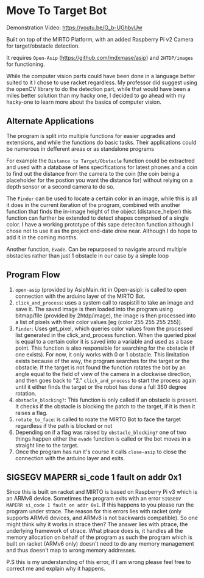 # Move To Target Bot

Demonstration Video: https://youtu.be/G_b-UGhbvUw

Built on top of the MIRTO Platform, with an added Raspberry Pi v2 Camera for target/obstacle detection.

It requires `Open-Asip` (https://github.com/mdxmase/asip) and `2HTDP/images` for functioning.

While the computer vision parts could have been done in a language better suited to it I chose to use racket regardless. My professor did suggest using the openCV library to do the detection part, while that would have been a miles better solution than my hacky one, I decided to go ahead with my hacky-one to learn more about the basics of computer vision.

## Alternate Applications

The program is split into multiple functions for easier upgrades and extensions, and while the functions do basic tasks. Their applications could be numerous in defferent areas or as standalone programs

For example the `Distance to Target/Obstacle` function could be extractred and used with a database of lens specifications for latest phones and a coin to find out the distance from the camera to the coin (the coin being a placeholder for the postion you want the distance for) without relying on a depth sensor or a second camera to do so.

The `Finder` can be used to locate a certain color in an image, while this is all it does in the current iteration of the program, combined with another function that finds the in-image height of the object (distance_helper) this function can further be extended to detect shapes comprised of a single color. I have a working prototype of this sape deteciton function although I chose not to use it as the project end-date drew near. Although I do hope to add it in the coming months.

Another function, `Evade`. Can be repurposed to navigate around multiple obstacles rather than just 1 obstacle in our case by a simple loop

## Program Flow

1. `open-asip` (provided by AsipMain.rkt in Open-asip): is called to open connection with the arduino layer of the MIRTO Bot.
2. `click_and_process`: uses a system call to raspistill to take an image and save it. The saved image is then loaded into the program using bitmap/file (provided by 2htdp/image), the image is then processed into a list of pixels with their color values [eg (color 255 255 255 255)].
3. `Finder`: Uses get_pixel, which queries color values from the processed list generated in the click_and_process function. When the queried pixel is equal to a certain color it is saved into a variable and used as a base point. This function is also responsible for searching for the obstacle (if one exists). For now, it only works with 0 or 1 obstacle. This limitation exists because of the way, the program searches for the target or the obstacle.
If the target is not found the function rotates the bot by an angle equal to the field of view of the camera in a clockwise direction, and then goes back to "2." `click_and_process` to start the process again until it either finds the target or the robot has done a full 360 degree rotation.
4. `obstacle_blocking?`: This function is only called if an obstacle is present. It checks if the obstacle is blocking the patch to the target, if it is then it raises a flag.
5.  `rotate_to_face`: is called to roate the MIRTO Bot to face the target regardless if the path is blocked or not
6. Depending on if a flag was raised by `obstacle_blocking?` one of two things happen either the `evade` function is called or the bot moves in a straight line to the target.
7. Once the program has run it's course it calls `close-asip` to close the connection with the arduino layer and exits.

## SIGSEGV MAPERR si_code 1 fault on addr 0x1

Since this is built on racket and MIRTO is based on Raspberry Pi v3 which is an ARMv8 device. Sometimes the program exits with an error `SIGSEGV MAPERR si_code 1 fault on addr 0x1`. If this happens to you please run the program under strace. The reason for this errors lies with racket (only supports ARMv6 devices, and ARMv8 is not backwards compatible).
So one might think why it works in strace then? The answer lies with ptrace, the underlying framework of strace. What ptrace does is, it handles all the memory allocation on behalf of the program as such the program which is built on racket (ARMv6 only) doesn't need to do any memory management and thus doesn't map to wrong memory addresses.

P.S this is my understanding of this error, if I am wrong please feel free to correct me and explain why it happens.
